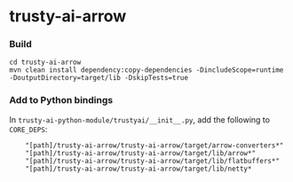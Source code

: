 # trusty-ai-arrow

### Build
```
cd trusty-ai-arrow
mvn clean install dependency:copy-dependencies -DincludeScope=runtime -DoutputDirectory=target/lib -DskipTests=true
```

### Add to Python bindings
In `trusty-ai-python-module/trustyai/__init__.py`, add the following to `CORE_DEPS`:
```
    "[path]/trusty-ai-arrow/trusty-ai-arrow/target/arrow-converters*"
    "[path]/trusty-ai-arrow/trusty-ai-arrow/target/lib/arrow*"
    "[path]/trusty-ai-arrow/trusty-ai-arrow/target/lib/flatbuffers*"
    "[path]/trusty-ai-arrow/trusty-ai-arrow/target/lib/netty*
```
